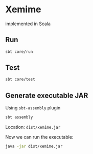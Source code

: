 # Xemime

implemented in Scala

## Run

```bash
sbt core/run
```

## Test

```bash
sbt core/test
```

## Generate executable JAR

Using ``sbt-assembly`` plugin

```bash
sbt assembly
```

Location: ``dist/xemime.jar``

Now we can run the executable:

```bash
java -jar dist/xemime.jar
```
